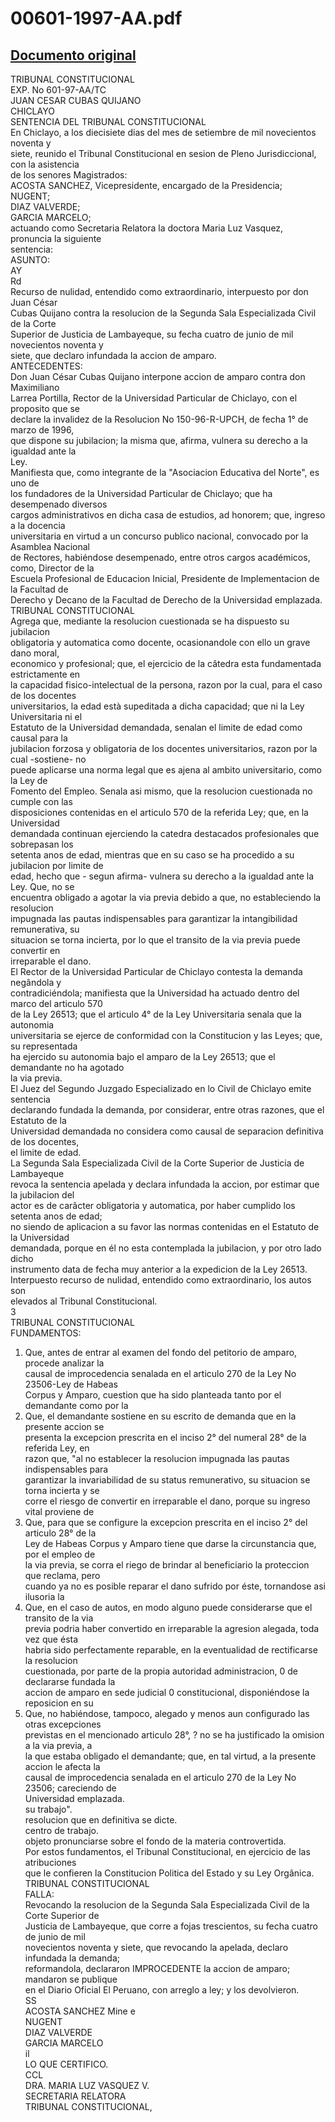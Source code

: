 
00601-1997-AA.pdf
=================
  
[Documento original](https://tc.gob.pe/jurisprudencia/1998/00601-1997-AA.pdf)  
---  
TRIBUNAL CONSTITUCIONAL  
EXP. No 601-97-AA/TC  
JUAN CESAR CUBAS QUIJANO  
CHICLAYO  
SENTENCIA DEL TRIBUNAL CONSTITUCIONAL  
En Chiclayo, a los diecisiete dias del mes de setiembre de mil novecientos noventa y  
siete, reunido el Tribunal Constitucional en sesion de Pleno Jurisdiccional, con la asistencia  
de los senores Magistrados:  
ACOSTA SANCHEZ, Vicepresidente, encargado de la Presidencia;  
NUGENT;  
DIAZ VALVERDE;  
GARCIA MARCELO;  
actuando como Secretaria Relatora la doctora Maria Luz Vasquez, pronuncia la siguiente  
sentencia:  
ASUNTO:  
AY  
Rd  
Recurso de nulidad, entendido como extraordinario, interpuesto por don Juan César  
Cubas Quijano contra la resolucion de la Segunda Sala Especializada Civil de la Corte  
Superior de Justicia de Lambayeque, su fecha cuatro de junio de mil novecientos noventa y  
siete, que declaro infundada la accion de amparo.  
ANTECEDENTES:  
Don Juan César Cubas Quijano interpone accion de amparo contra don Maximiliano  
Larrea Portilla, Rector de la Universidad Particular de Chiclayo, con el proposito que se  
declare la invalidez de la Resolucion No 150-96-R-UPCH, de fecha 1° de marzo de 1996,  
que dispone su jubilacion; la misma que, afirma, vulnera su derecho a la igualdad ante la  
Ley.  
Manifiesta que, como integrante de la "Asociacion Educativa del Norte", es uno de  
los fundadores de la Universidad Particular de Chiclayo; que ha desempenado diversos  
cargos administrativos en dicha casa de estudios, ad honorem; que, ingreso a la docencia  
universitaria en virtud a un concurso publico nacional, convocado por la Asamblea Nacional  
de Rectores, habiéndose desempenado, entre otros cargos académicos, como, Director de la  
Escuela Profesional de Educacion Inicial, Presidente de Implementacion de la Facultad de  
Derecho y Decano de la Facultad de Derecho de la Universidad emplazada.  
TRIBUNAL CONSTITUCIONAL  
Agrega que, mediante la resolucion cuestionada se ha dispuesto su jubilacion  
obligatoria y automatica como docente, ocasionandole con ello un grave dano moral,  
economico y profesional; que, el ejercicio de la câtedra esta fundamentada estrictamente en  
la capacidad fisico-intelectual de la persona, razon por la cual, para el caso de los docentes  
universitarios, la edad està supeditada a dicha capacidad; que ni la Ley Universitaria ni el  
Estatuto de la Universidad demandada, senalan el limite de edad como causal para la  
jubilacion forzosa y obligatoria de los docentes universitarios, razon por la cual -sostiene- no  
puede aplicarse una norma legal que es ajena al ambito universitario, como la Ley de  
Fomento del Empleo. Senala asi mismo, que la resolucion cuestionada no cumple con las  
disposiciones contenidas en el articulo 570 de la referida Ley; que, en la Universidad  
demandada continuan ejerciendo la catedra destacados profesionales que sobrepasan los  
setenta anos de edad, mientras que en su caso se ha procedido a su jubilacion por limite de  
edad, hecho que - segun afirma- vulnera su derecho a la igualdad ante la Ley. Que, no se  
encuentra obligado a agotar la via previa debido a que, no estableciendo la resolucion  
impugnada las pautas indispensables para garantizar la intangibilidad remunerativa, su  
situacion se torna incierta, por lo que el transito de la via previa puede convertir en  
irreparable el dano.  
El Rector de la Universidad Particular de Chiclayo contesta la demanda negândola y  
contradiciéndola; manifiesta que la Universidad ha actuado dentro del marco del articulo 570  
de la Ley 26513; que el articulo 4° de la Ley Universitaria senala que la autonomia  
universitaria se ejerce de conformidad con la Constitucion y las Leyes; que, su representada  
ha ejercido su autonomia bajo el amparo de la Ley 26513; que el demandante no ha agotado  
la via previa.  
El Juez del Segundo Juzgado Especializado en lo Civil de Chiclayo emite sentencia  
declarando fundada la demanda, por considerar, entre otras razones, que el Estatuto de la  
Universidad demandada no considera como causal de separacion definitiva de los docentes,  
el limite de edad.  
La Segunda Sala Especializada Civil de la Corte Superior de Justicia de Lambayeque  
revoca la sentencia apelada y declara infundada la accion, por estimar que la jubilacion del  
actor es de carâcter obligatoria y automatica, por haber cumplido los setenta anos de edad;  
no siendo de aplicacion a su favor las normas contenidas en el Estatuto de la Universidad  
demandada, porque en él no esta contemplada la jubilacion, y por otro lado dicho  
instrumento data de fecha muy anterior a la expedicion de la Ley 26513.  
Interpuesto recurso de nulidad, entendido como extraordinario, los autos son  
elevados al Tribunal Constitucional.  
3  
TRIBUNAL CONSTITUCIONAL  
FUNDAMENTOS:  
1. Que, antes de entrar al examen del fondo del petitorio de amparo, procede analizar la  
causal de improcedencia senalada en el articulo 270 de la Ley No 23506-Ley de Habeas  
Corpus y Amparo, cuestion que ha sido planteada tanto por el demandante como por la  
2. Que, el demandante sostiene en su escrito de demanda que en la presente accion se  
presenta la excepcion prescrita en el inciso 2° del numeral 28° de la referida Ley, en  
razon que, "al no establecer la resolucion impugnada las pautas indispensables para  
garantizar la invariabilidad de su status remunerativo, su situacion se torna incierta y se  
corre el riesgo de convertir en irreparable el dano, porque su ingreso vital proviene de  
3. Que, para que se configure la excepcion prescrita en el inciso 2° del articulo 28° de la  
Ley de Habeas Corpus y Amparo tiene que darse la circunstancia que, por el empleo de  
la via previa, se corra el riego de brindar al beneficiario la proteccion que reclama, pero  
cuando ya no es posible reparar el dano sufrido por éste, tornandose asi ilusoria la  
4. Que, en el caso de autos, en modo alguno puede considerarse que el transito de la via  
previa podria haber convertido en irreparable la agresion alegada, toda vez que ésta  
habria sido perfectamente reparable, en la eventualidad de rectificarse la resolucion  
cuestionada, por parte de la propia autoridad administracion, 0 de declararse fundada la  
accion de amparo en sede judicial 0 constitucional, disponiéndose la reposicion en su  
5. Que, no habiéndose, tampoco, alegado y menos aun configurado las otras excepciones  
previstas en el mencionado articulo 28°, ? no se ha justificado la omision a la via previa, a  
la que estaba obligado el demandante; que, en tal virtud, a la presente accion le afecta la  
causal de improcedencia senalada en el articulo 270 de la Ley No 23506; careciendo de  
Universidad emplazada.  
su trabajo".  
resolucion que en definitiva se dicte.  
centro de trabajo.  
objeto pronunciarse sobre el fondo de la materia controvertida.  
Por estos fundamentos, el Tribunal Constitucional, en ejercicio de las atribuciones  
que le confieren la Constitucion Politica del Estado y su Ley Orgânica.  
TRIBUNAL CONSTITUCIONAL  
FALLA:  
Revocando la resolucion de la Segunda Sala Especializada Civil de la Corte Superior de  
Justicia de Lambayeque, que corre a fojas trescientos, su fecha cuatro de junio de mil  
novecientos noventa y siete, que revocando la apelada, declaro infundada la demanda;  
reformandola, declararon IMPROCEDENTE la accion de amparo; mandaron se publique  
en el Diario Oficial El Peruano, con arreglo a ley; y los devolvieron.  
SS  
ACOSTA SANCHEZ Mine e  
NUGENT  
DIAZ VALVERDE  
GARCIA MARCELO  
il  
LO QUE CERTIFICO.  
CCL  
DRA. MARIA LUZ VASQUEZ V.  
SECRETARIA RELATORA  
TRIBUNAL CONSTITUCIONAL,